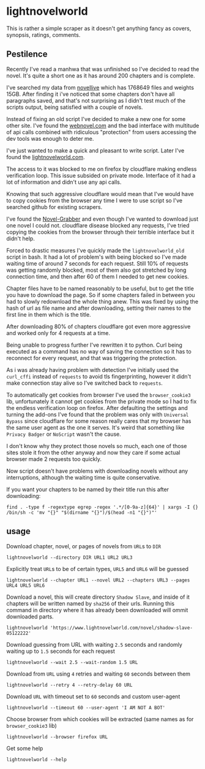 # lightnovelworld

This is rather a simple scraper as it doesn't get anything fancy as covers, synopsis, ratings, comments.

## Pestilence

Recently I've read a manhwa that was unfinished so I've decided to read the novel. It's quite a short one as it has around 200 chapters and is complete.

I've searched my data from [novellive](https://novellive.com) which has 1768649 files and weights 15GB. After finding it i've noticed that some chapters don't have all paragraphs saved, and that's not surprising as I didn't test much of the scripts output, being satisfied with a couple of novels.

Instead of fixing an old script I've decided to make a new one for some other site. I've found the [webnovel.com](https://www.webnovel.com) and the bad interface with multitude of api calls combined with ridiculous "protection" from users accessing the dev tools was enough to deter me.

I've just wanted to make a quick and pleasant to write script. Later I've found the [lightnovelworld.com](https://www.lightnovelworld.com).

The access to it was blocked to me on firefox by cloudflare making endless verification loop. This issue subsided on private mode. Interface of it had a lot of information and didn't use any api calls.

Knowing that such aggressive cloudflare would mean that I've would have to copy cookies from the browser any time I were to use script so I've searched github for existing scrapers.

I've found the [Novel-Grabber](https://github.com/Flameish/Novel-Grabber) and even though I've wanted to download just one novel I could not. cloudflare disease blocked any requests, I've tried copying the cookies from the browser through their terrible interface but it didn't help.

Forced to drastic measures I've quickly made the `lightnovelworld_old` script in bash. It had a lot of problem's with being blocked so I've made waiting time of around 7 seconds for each request. Still 10% of requests was getting randomly blocked, most of them also got stretched by long connection time, and then after 60 of them I needed to get new cookies.

Chapter files have to be named reasonably to be useful, but to get the title you have to download the page. So if some chapters failed in between you had to slowly redownload the whole thing anew. This was fixed by using the hash of url as file name and after downloading, setting their names to the first line in them which is the title.

After downloading 80% of chapters cloudflare got even more aggressive and worked only for 4 requests at a time.

Being unable to progress further I've rewritten it to python. Curl being executed as a command has no way of saving the connection so it has to reconnect for every request, and that was triggering the protection.

As i was already having problem with detection I've initially used the `curl_cffi` instead of `requests` to avoid tls fingerprinting, however it didn't make connection stay alive so I've switched back to `requests`.

To automatically get cookies from browser I've used the `browser_cookie3` lib, unfortunately it cannot get cookies from the private mode so I had to fix the endless verification loop on firefox. After defaulting the settings and turning the add-ons I've found that the problem was only with `Universal Bypass` since cloudflare for some reason really cares that my browser has the same user agent as the one it serves. It's weird that something like `Privacy Badger` or `NoScript` wasn't the cause.

I don't know why they protect those novels so much, each one of those sites stole it from the other anyway and now they care if some actual browser made 2 requests too quickly.

Now script doesn't have problems with downloading novels without any interruptions, although the waiting time is quite conservative.

If you want your chapters to be named by their title run this after downloading:

    find . -type f -regextype egrep -regex '.*/[0-9a-z]{64}' | xargs -I {} /bin/sh -c 'mv "{}" "$(dirname "{}")/$(head -n1 "{}")"'

## usage

Download chapter, novel, or pages of novels from `URL`s to `DIR`

    lightnovelworld --directory DIR URL1 URL2 URL3

Explicitly treat `URL`s to be of certain types, `URL5` and `URL6` will be guessed

    lightnovelworld --chapter URL1 --novel URL2 --chapters URL3 --pages URL4 URL5 URL6

Download a novel, this will create directory `Shadow Slave`, and inside of it chapters will be written named by `sha256` of their urls. Running this command in directory where it has already been downloaded will ommit downloaded parts.

    lightnovelworld 'https://www.lightnovelworld.com/novel/shadow-slave-05122222'

Download guessing from URL with waiting `2.5` seconds and randomly waiting up to `1.5` seconds for each request

    lightnovelworld --wait 2.5 --wait-random 1.5 URL

Download from `URL` using `4` retries and waiting `60` seconds between them

    lightnovelworld --retry 4 --retry-delay 60 URL

Download `URL` with timeout set to `60` seconds and custom user-agent

    lightnovelworld --timeout 60 --user-agent 'I AM NOT A BOT'

Choose browser from which cookies will be extracted (same names as for `browser_cookie3` lib)

    lightnovelworld --browser firefox URL

Get some help

    lightnovelworld --help
